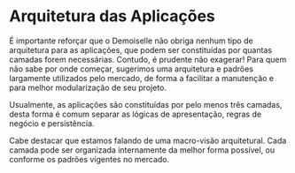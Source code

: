 # Arquitetura das Aplicações
É importante reforçar que o Demoiselle não obriga nenhum tipo de arquitetura para as aplicações, que podem ser constituídas por quantas camadas forem necessárias. Contudo, é prudente não exagerar! Para quem não sabe por onde começar, sugerimos uma arquitetura e padrões largamente utilizados pelo mercado, de forma a facilitar a manutenção e para melhor modularização de seu projeto.

Usualmente, as aplicações são constituídas por pelo menos três camadas, desta forma é comum separar as lógicas de apresentação, regras de negócio e persistência.

Cabe destacar que estamos falando de uma macro-visão arquitetural. Cada camada pode ser organizada internamente da melhor forma possível, ou conforme os padrões vigentes no mercado.
